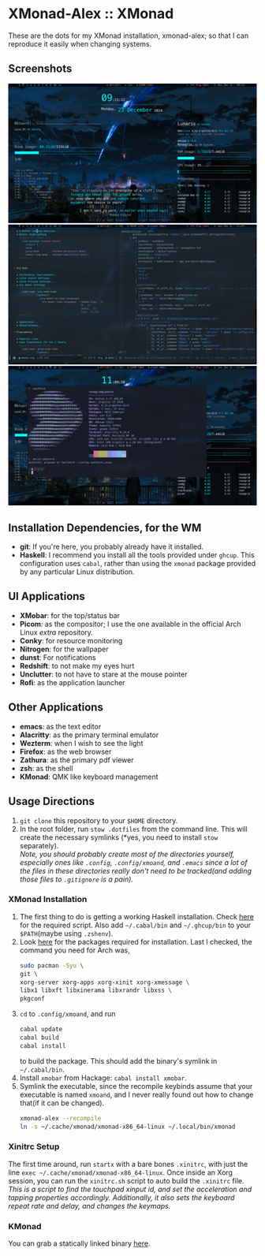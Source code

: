 # XMonad-Alex :: XMonad
These are the dots for my XMonad installation, xmonad-alex; so that I can reproduce it easily when
changing systems.

## Screenshots
![Empty Screen](../Screenshots/SS1-Empty.png)
![Emacs](../Screenshots/SS2-Emacs.png)
![Fetch](../Screenshots/SS3-Fetch.png)

## Installation Dependencies, for the WM
- **git**: If you're here, you probably already have it installed.
- **Haskell**: I recommend you install all the tools provided under `ghcup`. This configuration
  uses `cabal`, rather than using the `xmonad` package provided by any particular Linux distribution.
  
## UI Applications
- **XMobar**: for the top/status bar
- **Picom**: as the compositor; I use the one available in the official Arch Linux *extra* repository.
- **Conky**: for resource monitoring
- **Nitrogen**: for the wallpaper
- **dunst**: For notifications
- **Redshift**: to not make my eyes hurt
- **Unclutter**: to not have to stare at the mouse pointer
- **Rofi**: as the application launcher

## Other Applications
- **emacs**: as the text editor
- **Alacritty**: as the primary terminal emulator
- **Wezterm**: when I wish to see the light
- **Firefox**: as the web browser
- **Zathura**: as the primary pdf viewer
- **zsh**: as the shell
- **KMonad**: QMK like keyboard management

## Usage Directions
1. `git clone` this repository to your `$HOME` directory.
2. In the root folder, run `stow .dotfiles` from the command line. This will create the necessary
   symlinks (*yes, you need to install `stow` separately).  
   *Note, you should probably create most of the directories yourself, especially ones
   like `.config`, `.config/xmoand`, and `.emacs` since a lot of the files in these directories
   really don't need to be tracked(and adding those files to `.gitignore` is a pain).*

### XMonad Installation
1. The first thing to do is getting a working Haskell installation. Check
   [here](https://www.haskell.org/ghcup/install/) for the required script. Also add `~/.cabal/bin`
   and `~/.ghcup/bin` to your `$PATH`(maybe using `.zshenv`).
2. Look [here](https://xmonad.org/INSTALL.html) for the packages required for installation. Last I
   checked, the command you need for Arch was,
   ```sh
   sudo pacman -Syu \
   git \
   xorg-server xorg-apps xorg-xinit xorg-xmessage \
   libx1 libxft libxinerama libxrandr libxss \
   pkgconf
   ```
3. `cd` to `.config/xmoand`, and run
   ```sh
   cabal update
   cabal build
   cabal install
   ```
   to build the package. This should add the binary's symlink in `~/.cabal/bin`.  
4. Install `xmobar` from Hackage: `cabal install xmobar`.
5. Symlink the executable, since the recompile keybinds assume that your executable is named
   `xmoand`, and I never really found out how to change that(if it can be changed).
   ```sh
   xmonad-alex --recompile
   ln -s ~/.cache/xmonad/xmonad-x86_64-linux ~/.local/bin/xmonad
   ```
   
### Xinitrc Setup
The first time around, run `startx` with a bare bones `.xinitrc`, with just the line
`exec ~/.cache/xmonad/xmonad-x86_64-linux`. Once inside an Xorg session, you can run the
`xinitrc.sh` script to auto build the `.xinitrc` file.  
*This is a script to find the touchpad xinput id, and set the acceleration and tapping properties
accordingly. Additionally, it also sets the keyboard repeat rate and delay, and changes the
keymaps.*

### KMonad
You can grab a statically linked binary [here](https://github.com/kmonad/kmonad/releases).
